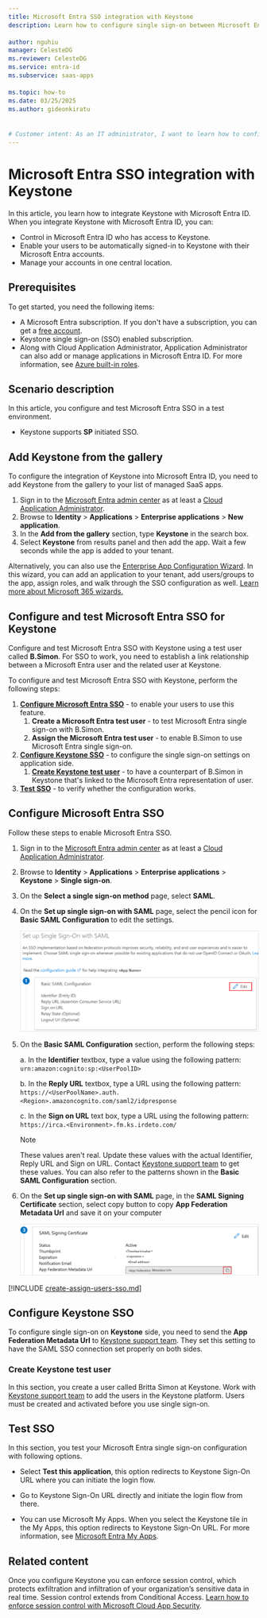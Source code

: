 ```yaml
---
title: Microsoft Entra SSO integration with Keystone
description: Learn how to configure single sign-on between Microsoft Entra ID and Keystone.

author: nguhiu
manager: CelesteDG
ms.reviewer: CelesteDG
ms.service: entra-id
ms.subservice: saas-apps

ms.topic: how-to
ms.date: 03/25/2025
ms.author: gideonkiratu


# Customer intent: As an IT administrator, I want to learn how to configure single sign-on between Microsoft Entra ID and Keystone so that I can control who has access to Keystone, enable automatic sign-in with Microsoft Entra accounts, and manage my accounts in one central location.
---
```


# Microsoft Entra SSO integration with Keystone

In this article,  you learn how to integrate Keystone with Microsoft Entra ID. When you integrate Keystone with Microsoft Entra ID, you can:

* Control in Microsoft Entra ID who has access to Keystone.
* Enable your users to be automatically signed-in to Keystone with their Microsoft Entra accounts.
* Manage your accounts in one central location.

## Prerequisites

To get started, you need the following items:

* A Microsoft Entra subscription. If you don't have a subscription, you can get a [free account](https://azure.microsoft.com/free/).
* Keystone single sign-on (SSO) enabled subscription.
* Along with Cloud Application Administrator, Application Administrator can also add or manage applications in Microsoft Entra ID.
For more information, see [Azure built-in roles](~/identity/role-based-access-control/permissions-reference.md).

## Scenario description

In this article,  you configure and test Microsoft Entra SSO in a test environment.

* Keystone supports **SP** initiated SSO.

## Add Keystone from the gallery

To configure the integration of Keystone into Microsoft Entra ID, you need to add Keystone from the gallery to your list of managed SaaS apps.

1. Sign in to the [Microsoft Entra admin center](https://entra.microsoft.com) as at least a [Cloud Application Administrator](~/identity/role-based-access-control/permissions-reference.md#cloud-application-administrator).
1. Browse to **Identity** > **Applications** > **Enterprise applications** > **New application**.
1. In the **Add from the gallery** section, type **Keystone** in the search box.
1. Select **Keystone** from results panel and then add the app. Wait a few seconds while the app is added to your tenant.

 Alternatively, you can also use the [Enterprise App Configuration Wizard](https://portal.office.com/AdminPortal/home?Q=Docs#/azureadappintegration). In this wizard, you can add an application to your tenant, add users/groups to the app, assign roles, and walk through the SSO configuration as well. [Learn more about Microsoft 365 wizards.](/microsoft-365/admin/misc/azure-ad-setup-guides)

<a name='configure-and-test-azure-ad-sso-for-keystone'></a>

## Configure and test Microsoft Entra SSO for Keystone

Configure and test Microsoft Entra SSO with Keystone using a test user called **B.Simon**. For SSO to work, you need to establish a link relationship between a Microsoft Entra user and the related user at Keystone.

To configure and test Microsoft Entra SSO with Keystone, perform the following steps:

1. **[Configure Microsoft Entra SSO](#configure-azure-ad-sso)** - to enable your users to use this feature.
    1. **Create a Microsoft Entra test user** - to test Microsoft Entra single sign-on with B.Simon.
    1. **Assign the Microsoft Entra test user** - to enable B.Simon to use Microsoft Entra single sign-on.
1. **[Configure Keystone SSO](#configure-keystone-sso)** - to configure the single sign-on settings on application side.
    1. **[Create Keystone test user](#create-keystone-test-user)** - to have a counterpart of B.Simon in Keystone that's linked to the Microsoft Entra representation of user.
1. **[Test SSO](#test-sso)** - to verify whether the configuration works.

<a name='configure-azure-ad-sso'></a>

## Configure Microsoft Entra SSO

Follow these steps to enable Microsoft Entra SSO.

1. Sign in to the [Microsoft Entra admin center](https://entra.microsoft.com) as at least a [Cloud Application Administrator](~/identity/role-based-access-control/permissions-reference.md#cloud-application-administrator).
1. Browse to **Identity** > **Applications** > **Enterprise applications** > **Keystone** > **Single sign-on**.
1. On the **Select a single sign-on method** page, select **SAML**.
1. On the **Set up single sign-on with SAML** page, select the pencil icon for **Basic SAML Configuration** to edit the settings.

    ![Screenshot shows to edit Basic SAML Configuration.](common/edit-urls.png "Basic Configuration")

1. On the **Basic SAML Configuration** section, perform the following steps:

    a. In the **Identifier** textbox, type a value using the following pattern:
    `urn:amazon:cognito:sp:<UserPoolID>`

    b. In the **Reply URL** textbox, type a URL using the following pattern:
    `https://<UserPoolName>.auth.<Region>.amazoncognito.com/saml2/idpresponse`

    c. In the **Sign on URL** text box, type a URL using the following pattern:
    `https://irca.<Environment>.fm.ks.irdeto.com/`

    > [!Note]
    > These values aren't real. Update these values with the actual Identifier, Reply URL and Sign on URL. Contact [Keystone support team](mailto:soc@irdeto.com) to get these values. You can also refer to the patterns shown in the **Basic SAML Configuration** section.

1. On the **Set up single sign-on with SAML** page, in the **SAML Signing Certificate** section, select copy button to copy **App Federation Metadata Url** and save it on your computer

    ![Screenshot shows the Certificate download link.](common/copy-metadataurl.png "Certificate")  

<a name='create-an-azure-ad-test-user'></a>

[!INCLUDE [create-assign-users-sso.md](~/identity/saas-apps/includes/create-assign-users-sso.md)]

## Configure Keystone SSO

To configure single sign-on on **Keystone** side, you need to send the **App Federation Metadata Url** to [Keystone support team](mailto:soc@irdeto.com). They set this setting to have the SAML SSO connection set properly on both sides.

### Create Keystone test user

In this section, you create a user called Britta Simon at Keystone. Work with [Keystone support team](mailto:soc@irdeto.com) to add the users in the Keystone platform. Users must be created and activated before you use single sign-on.

## Test SSO 

In this section, you test your Microsoft Entra single sign-on configuration with following options. 

* Select **Test this application**, this option redirects to Keystone Sign-On URL where you can initiate the login flow. 

* Go to Keystone Sign-On URL directly and initiate the login flow from there.

* You can use Microsoft My Apps. When you select the Keystone tile in the My Apps, this option redirects to Keystone Sign-On URL. For more information, see [Microsoft Entra My Apps](/azure/active-directory/manage-apps/end-user-experiences#azure-ad-my-apps).

## Related content

Once you configure Keystone you can enforce session control, which protects exfiltration and infiltration of your organization’s sensitive data in real time. Session control extends from Conditional Access. [Learn how to enforce session control with Microsoft Cloud App Security](/cloud-app-security/proxy-deployment-aad).
